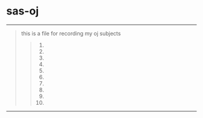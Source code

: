 # sas-oj
---
>this is a file for recording my oj subjects
>>1.
>>2.
>>3.
>>4.
>>5.
>>6.
>>7.
>>8.
>>9.
>>10.

---
